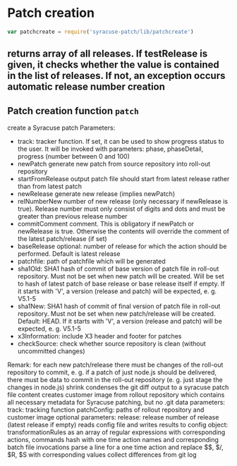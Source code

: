 # Patch creation  
```javascript
var patchcreate = require('syracuse-patch/lib/patchcreate')  
```

returns array of all releases. If testRelease is given, it checks whether the value is contained 
in the list of releases. If not, an exception occurs
automatic release number creation
-------------
## Patch creation function `patch`
create a Syracuse patch
Parameters:
-  track: tracker function. If set, it can be used to show progress status to the user. It will be invoked with parameters:
      phase, phaseDetail, progress (number between 0 and 100)
-  newPatch generate new patch from source repository into roll-out repository
-  startFromRelease output patch file should start from latest release rather than from latest patch
-  newRelease generate new release (implies newPatch)
-  relNumberNew number of new release (only necessary if newRelease is true). Release number must only consist of digits and dots and must be greater than previous release number
-  commitComment comment. This is obligatory if newPatch or newRelease is true. Otherwise the contents will override the comment of the latest patch/release (if set)
-  baseRelease  optional: number of release for which the action should be performed. Default is latest release
-  patchfile: path of patchfile which will be generated
-  sha1Old:  SHA1 hash of commit of base version of patch file in roll-out repository. Must not be set when new patch will be created. Will be set to hash of latest patch of base release or base release itself if empty. If it starts with 'V', a version (release and patch) will be expected, e. g. V5.1-5
-  sha1New:  SHA1 hash of commit of final version of patch file in roll-out repository. Must not be set when new patch/release will be created. Default: HEAD. If it starts with 'V', a version (release and patch) will be expected, e. g. V5.1-5
-  x3Information: include X3 header and footer for patches
-  checkSource: check whether source repository is clean (without uncommitted changes)

  Remark: for each new patch/release there must be changes of the roll-out repository to commit, e. g. if a patch of just node.js should be delivered, there must be data to commit in the roll-out repository
   (e. g. just stage the changes in node.js)
shrink
condenses the git diff output to a syracuse patch file content
creates customer image from rollout repository which contains all necessary metadata for Syracuse patching, but no .git data
parameters:
track: tracking function
 patchConfig: paths of rollout repository and customer image
optional parameters:
release: release number of release (latest release if empty)
reads config file and writes results to config object: transformationRules as an array of regular expressions with corresponding actions,
 commands hash with one time action names and corresponding batch file invocations
parse a line for a one time action and replace $$, $/, $R, $S with corresponding values
collect differences from git log
